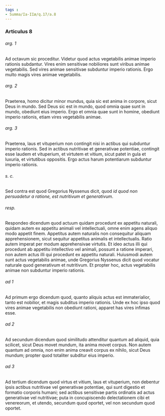 ```yaml
---
tags : 
- Summa/Ia-IIæ/q.17/a.8
---
```


### Articulus 8

###### arg. 1
Ad octavum sic proceditur. Videtur quod actus vegetabilis animae imperio rationis subdantur. Vires enim sensitivae nobiliores sunt viribus animae vegetabilis. Sed vires animae sensitivae subduntur imperio rationis. Ergo multo magis vires animae vegetabilis.

###### arg. 2
Praeterea, homo dicitur minor mundus, quia sic est anima in corpore, sicut Deus in mundo. Sed Deus sic est in mundo, quod omnia quae sunt in mundo, obediunt eius imperio. Ergo et omnia quae sunt in homine, obediunt imperio rationis, etiam vires vegetabilis animae.

###### arg. 3
Praeterea, laus et vituperium non contingit nisi in actibus qui subduntur imperio rationis. Sed in actibus nutritivae et generativae potentiae, contingit esse laudem et vituperium, et virtutem et vitium, sicut patet in gula et luxuria, et virtutibus oppositis. Ergo actus harum potentiarum subduntur imperio rationis.

###### s. c.
Sed contra est quod Gregorius Nyssenus dicit, quod *id quod non persuadetur a ratione, est nutritivum et generativum*.

###### resp.
Respondeo dicendum quod actuum quidam procedunt ex appetitu naturali, quidam autem ex appetitu animali vel intellectuali, omne enim agens aliquo modo appetit finem. Appetitus autem naturalis non consequitur aliquam apprehensionem, sicut sequitur appetitus animalis et intellectualis. Ratio autem imperat per modum apprehensivae virtutis. Et ideo actus illi qui procedunt ab appetitu intellectivo vel animali, possunt a ratione imperari, non autem actus illi qui procedunt ex appetitu naturali. Huiusmodi autem sunt actus vegetabilis animae, unde Gregorius Nyssenus dicit quod vocatur naturale quod generativum et nutritivum. Et propter hoc, actus vegetabilis animae non subduntur imperio rationis.

###### ad 1
Ad primum ergo dicendum quod, quanto aliquis actus est immaterialior, tanto est nobilior, et magis subditus imperio rationis. Unde ex hoc ipso quod vires animae vegetabilis non obediunt rationi, apparet has vires infimas esse.

###### ad 2
Ad secundum dicendum quod similitudo attenditur quantum ad aliquid, quia scilicet, sicut Deus movet mundum, ita anima movet corpus. Non autem quantum ad omnia, non enim anima creavit corpus ex nihilo, sicut Deus mundum; propter quod totaliter subditur eius imperio.

###### ad 3
Ad tertium dicendum quod virtus et vitium, laus et vituperium, non debentur ipsis actibus nutritivae vel generativae potentiae, qui sunt digestio et formatio corporis humani; sed actibus sensitivae partis ordinatis ad actus generativae vel nutritivae; puta in concupiscendo delectationem cibi et venereorum, et utendo, secundum quod oportet, vel non secundum quod oportet.

